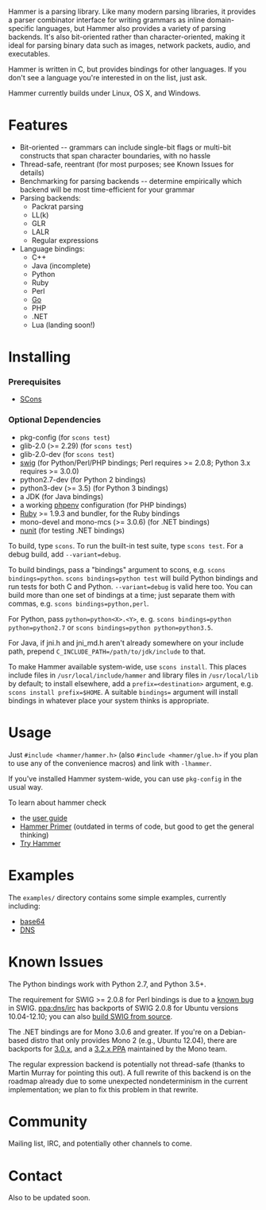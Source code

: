Hammer is a parsing library. Like many modern parsing libraries, it provides a parser combinator interface for writing grammars as inline domain-specific languages, but Hammer also provides a variety of parsing backends. It's also bit-oriented rather than character-oriented, making it ideal for parsing binary data such as images, network packets, audio, and executables.

Hammer is written in C, but provides bindings for other languages. If you don't see a language you're interested in on the list, just ask.

Hammer currently builds under Linux, OS X, and Windows. 

Features
========
* Bit-oriented -- grammars can include single-bit flags or multi-bit constructs that span character boundaries, with no hassle
* Thread-safe, reentrant (for most purposes; see Known Issues for details)
* Benchmarking for parsing backends -- determine empirically which backend will be most time-efficient for your grammar
* Parsing backends:
  * Packrat parsing
  * LL(k) 
  * GLR 
  * LALR
  * Regular expressions 
* Language bindings: 
  * C++
  * Java (incomplete)
  * Python
  * Ruby
  * Perl
  * [Go](https://github.com/prevoty/hammer)
  * PHP
  * .NET
  * Lua (landing soon!)

Installing
==========
### Prerequisites
* [SCons](http://scons.org/)

### Optional Dependencies
* pkg-config (for `scons test`)
* glib-2.0 (>= 2.29) (for `scons test`)
* glib-2.0-dev (for `scons test`)
* [swig](http://swig.org/) (for Python/Perl/PHP bindings; Perl requires >= 2.0.8; Python 3.x requires >= 3.0.0)
* python2.7-dev (for Python 2 bindings)
* python3-dev (>= 3.5) (for Python 3 bindings)
* a JDK (for Java bindings)
* a working [phpenv](https://github.com/CHH/phpenv) configuration (for PHP bindings)
* [Ruby](https://www.ruby-lang.org/) >= 1.9.3 and bundler, for the Ruby bindings
* mono-devel and mono-mcs (>= 3.0.6) (for .NET bindings)
* [nunit](http://www.nunit.org/) (for testing .NET bindings)

To build, type `scons`. To run the built-in test suite, type `scons test`. For a debug build, add `--variant=debug`.

To build bindings, pass a "bindings" argument to scons, e.g. `scons bindings=python`. `scons bindings=python test` will build Python bindings and run tests for both C and Python. `--variant=debug` is valid here too. You can build more than one set of bindings at a time; just separate them with commas, e.g. `scons bindings=python,perl`.

For Python, pass `python=python<X>.<Y>`, e. g. `scons bindings=python python=python2.7` or `scons bindings=python python=python3.5`.

For Java, if jni.h and jni_md.h aren't already somewhere on your include path, prepend
`C_INCLUDE_PATH=/path/to/jdk/include` to that.

To make Hammer available system-wide, use `scons install`. This places include files in `/usr/local/include/hammer` 
and library files in `/usr/local/lib` by default; to install elsewhere, add a `prefix=<destination>` argument, e.g. 
`scons install prefix=$HOME`. A suitable `bindings=` argument will install bindings in whatever place your system thinks is appropriate.

Usage
=====
Just `#include <hammer/hammer.h>` (also `#include <hammer/glue.h>` if you plan to use any of the convenience macros) and link with `-lhammer`.

If you've installed Hammer system-wide, you can use `pkg-config` in the usual way.

To learn about hammer check
* the [user guide](https://github.com/UpstandingHackers/hammer/wiki/User-guide)
* [Hammer Primer](https://github.com/sergeybratus/HammerPrimer) (outdated in terms of code, but good to get the general thinking)
* [Try Hammer](https://github.com/sboesen/TryHammer)

Examples
========
The `examples/` directory contains some simple examples, currently including:
* [base64](https://en.wikipedia.org/wiki/Base64)
* [DNS](https://en.wikipedia.org/wiki/Domain_Name_System)

Known Issues
============
The Python bindings work with Python 2.7, and Python 3.5+.

The requirement for SWIG >= 2.0.8 for Perl bindings is due to a [known bug](http://sourceforge.net/p/swig/patches/324/) in SWIG. [ppa:dns/irc](https://launchpad.net/~dns/+archive/irc) has backports of SWIG 2.0.8 for Ubuntu versions 10.04-12.10; you can also [build SWIG from source](http://www.swig.org/download.html).

The .NET bindings are for Mono 3.0.6 and greater. If you're on a Debian-based distro that only provides Mono 2 (e.g., Ubuntu 12.04), there are backports for [3.0.x](http://www.meebey.net/posts/mono_3.0_preview_debian_ubuntu_packages/), and a [3.2.x PPA](https://launchpad.net/~directhex/+archive/monoxide) maintained by the Mono team.

The regular expression backend is potentially not thread-safe (thanks to Martin Murray for pointing this out). A full rewrite of this backend is on the roadmap already due to some unexpected nondeterminism in the current implementation; we plan to fix this problem in that rewrite.

Community
=========
Mailing list, IRC, and potentially other channels to come.

Contact
=======
Also to be updated soon.
